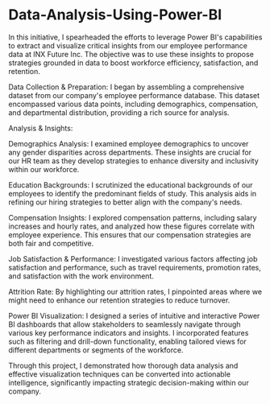 # Data-Analysis-Using-Power-BI
In this initiative, I spearheaded the efforts to leverage Power BI's capabilities to extract and visualize critical insights from our employee performance data at INX Future Inc. The objective was to use these insights to propose strategies grounded in data to boost workforce efficiency, satisfaction, and retention.

Data Collection & Preparation:
I began by assembling a comprehensive dataset from our company's employee performance database. This dataset encompassed various data points, including demographics, compensation, and departmental distribution, providing a rich source for analysis.

Analysis & Insights:

Demographics Analysis: I examined employee demographics to uncover any gender disparities across departments. These insights are crucial for our HR team as they develop strategies to enhance diversity and inclusivity within our workforce.

Education Backgrounds: I scrutinized the educational backgrounds of our employees to identify the predominant fields of study. This analysis aids in refining our hiring strategies to better align with the company's needs.

Compensation Insights: I explored compensation patterns, including salary increases and hourly rates, and analyzed how these figures correlate with employee experience. This ensures that our compensation strategies are both fair and competitive.

Job Satisfaction & Performance: I investigated various factors affecting job satisfaction and performance, such as travel requirements, promotion rates, and satisfaction with the work environment.

Attrition Rate: By highlighting our attrition rates, I pinpointed areas where we might need to enhance our retention strategies to reduce turnover.

Power BI Visualization:
I designed a series of intuitive and interactive Power BI dashboards that allow stakeholders to seamlessly navigate through various key performance indicators and insights. I incorporated features such as filtering and drill-down functionality, enabling tailored views for different departments or segments of the workforce.

Through this project, I demonstrated how thorough data analysis and effective visualization techniques can be converted into actionable intelligence, significantly impacting strategic decision-making within our company.
